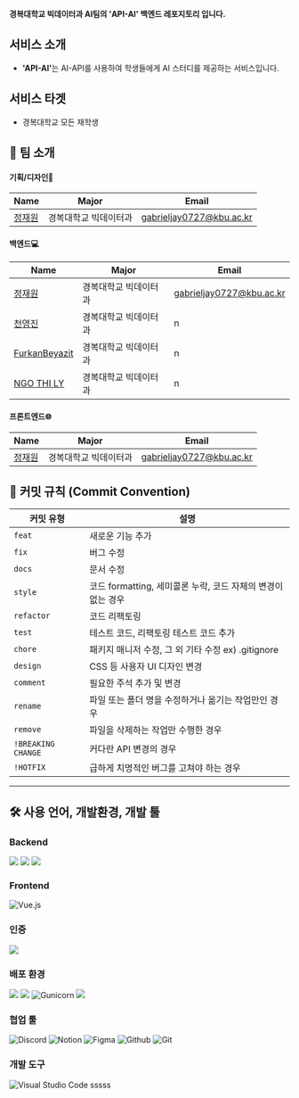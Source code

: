 <strong>경복대학교 빅데이터과 AI팀의 'API-AI' 백엔드 레포지토리 입니다.</strong>

## 서비스 소개

- <strong>'API-AI'</strong>는 AI-API를 사용하여 학생들에게 AI 스터디를 제공하는 서비스입니다.


## 서비스 타겟

- 경복대학교 모든 재학생


## 👋 팀 소개
#### 기획/디자인🎨
| Name                                         | Major            | Email                |
| -------------------------------------------- | --------------  | ----------------------- |
| [정재원](https://github.com/gabrieljung0727)   | 경복대학교 빅데이터과  | gabrieljay0727@kbu.ac.kr |


#### 백엔드💻
| Name                                         | Major            | Email                |
| -------------------------------------------- | --------------  | ----------------------- |
| [정재원](https://github.com/gabrieljung0727)   | 경복대학교 빅데이터과  | gabrieljay0727@kbu.ac.kr |
| [천영진](https://github.com/cjsdudwls1) |  경복대학교 빅데이터과  | n |
| [FurkanBeyazit](https://github.com/FurkanBeyazit) |  경복대학교 빅데이터과  | n |
| [NGO THI LY](https://github.com/eirlystou) |  경복대학교 빅데이터과  | n |


#### 프론트엔드🌐
| Name                                         | Major            | Email                |
| -------------------------------------------- | --------------  | ----------------------- |
| [정재원](https://github.com/gabrieljung0727)   | 경복대학교 빅데이터과  | gabrieljay0727@kbu.ac.kr |


## 🚀 커밋 규칙 (Commit Convention)

| **커밋 유형**      | **설명**                                                  |
|-------------------|---------------------------------------------------------|
| `feat`            | 새로운 기능 추가                                          |
| `fix`             | 버그 수정                                                 |
| `docs`            | 문서 수정                                                 |
| `style`           | 코드 formatting, 세미콜론 누락, 코드 자체의 변경이 없는 경우 |
| `refactor`        | 코드 리팩토링                                             |
| `test`            | 테스트 코드, 리팩토링 테스트 코드 추가                    |
| `chore`           | 패키지 매니저 수정, 그 외 기타 수정 ex) .gitignore         |
| `design`          | CSS 등 사용자 UI 디자인 변경                              |
| `comment`         | 필요한 주석 추가 및 변경                                   |
| `rename`          | 파일 또는 폴더 명을 수정하거나 옮기는 작업만인 경우       |
| `remove`          | 파일을 삭제하는 작업만 수행한 경우                        |
| `!BREAKING CHANGE`| 커다란 API 변경의 경우                                    |
| `!HOTFIX`         | 급하게 치명적인 버그를 고쳐야 하는 경우                   |

---
## 🛠️ 사용 언어, 개발환경, 개발 툴


### Backend
<img src="https://img.shields.io/badge/Python-3776AB?style=flat-square&logo=Python&logoColor=white"/> <img src="https://img.shields.io/badge/PostgreSQL-316192?logo=postgresql&logoColor=white"> <img src="https://img.shields.io/badge/Postman-FF6C37?style=flat-square&logo=Postman&logoColor=white"/>

### Frontend
![Vue.js](https://img.shields.io/badge/Vue.js-35495E?style=for-the-badge&logo=vuedotjs&logoColor=4FC08D)

### 인증
<img src="https://img.shields.io/badge/JWT-black?style=plastic&logo=JSON%20web%20tokens"/>

### 배포 환경
<img src="https://img.shields.io/badge/Ubuntu-E95420?style=flat-square&logo=Ubuntu&logoColor=white"/> <img src="https://img.shields.io/badge/NGINX-009639?style=flat-square&logo=NGINX&logoColor=white"/> ![Gunicorn](https://img.shields.io/badge/gunicorn-%298729.svg?style=flat-square&logo=gunicorn&logoColor=white)  <img src="https://img.shields.io/badge/Amazon AWS-232F3E?style=flat-square&logo=amazonaws&logoColor=white"/>

### 협업 툴
![Discord](https://img.shields.io/badge/Discord-5865F2?style=flat-square&logo=discord&logoColor=ffffff)
![Notion](https://img.shields.io/badge/Notion-000000?style=flat-square&logo=notion&logoColor=ffffff)
![Figma](https://img.shields.io/badge/Figma-F24E1E?style=flat-square&logo=Figma&logoColor=white)
![Github](https://img.shields.io/badge/Github-181717?style=flat-square&logo=Github&logoColor=white)
![Git](https://img.shields.io/badge/Git-F05032?style=flat-square&logo=Git&logoColor=white)


### 개발 도구
![Visual Studio Code](https://img.shields.io/badge/Visual_Studio_Code-007ACC?style=flat-square&logo=visual-studio-code&logoColor=ffffff)
sssss
